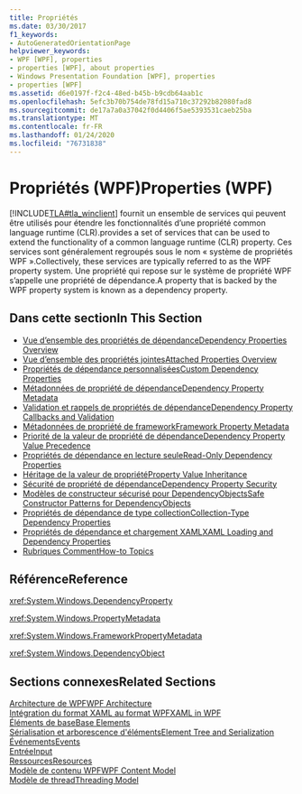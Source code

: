```yaml
---
title: Propriétés
ms.date: 03/30/2017
f1_keywords:
- AutoGeneratedOrientationPage
helpviewer_keywords:
- WPF [WPF], properties
- properties [WPF], about properties
- Windows Presentation Foundation [WPF], properties
- properties [WPF]
ms.assetid: d6e0197f-f2c4-48ed-b45b-b9cdb64aab1c
ms.openlocfilehash: 5efc3b70b754de78fd15a710c37292b82080fad8
ms.sourcegitcommit: de17a7a0a37042f0d4406f5ae5393531caeb25ba
ms.translationtype: MT
ms.contentlocale: fr-FR
ms.lasthandoff: 01/24/2020
ms.locfileid: "76731838"
---
```

# <a name="properties-wpf"></a><span data-ttu-id="c03f8-102">Propriétés (WPF)</span><span class="sxs-lookup"><span data-stu-id="c03f8-102">Properties (WPF)</span></span>
[!INCLUDE[TLA#tla_winclient](../../../../includes/tlasharptla-winclient-md.md)] <span data-ttu-id="c03f8-103">fournit un ensemble de services qui peuvent être utilisés pour étendre les fonctionnalités d’une propriété common language runtime (CLR).</span><span class="sxs-lookup"><span data-stu-id="c03f8-103">provides a set of services that can be used to extend the functionality of a common language runtime (CLR) property.</span></span> <span data-ttu-id="c03f8-104">Ces services sont généralement regroupés sous le nom « système de propriétés WPF ».</span><span class="sxs-lookup"><span data-stu-id="c03f8-104">Collectively, these services are typically referred to as the WPF property system.</span></span> <span data-ttu-id="c03f8-105">Une propriété qui repose sur le système de propriété WPF s’appelle une propriété de dépendance.</span><span class="sxs-lookup"><span data-stu-id="c03f8-105">A property that is backed by the WPF property system is known as a dependency property.</span></span>  
  
## <a name="in-this-section"></a><span data-ttu-id="c03f8-106">Dans cette section</span><span class="sxs-lookup"><span data-stu-id="c03f8-106">In This Section</span></span>  

- [<span data-ttu-id="c03f8-107">Vue d’ensemble des propriétés de dépendance</span><span class="sxs-lookup"><span data-stu-id="c03f8-107">Dependency Properties Overview</span></span>](dependency-properties-overview.md)
- [<span data-ttu-id="c03f8-108">Vue d’ensemble des propriétés jointes</span><span class="sxs-lookup"><span data-stu-id="c03f8-108">Attached Properties Overview</span></span>](attached-properties-overview.md)
- [<span data-ttu-id="c03f8-109">Propriétés de dépendance personnalisées</span><span class="sxs-lookup"><span data-stu-id="c03f8-109">Custom Dependency Properties</span></span>](custom-dependency-properties.md)
- [<span data-ttu-id="c03f8-110">Métadonnées de propriété de dépendance</span><span class="sxs-lookup"><span data-stu-id="c03f8-110">Dependency Property Metadata</span></span>](dependency-property-metadata.md)
- [<span data-ttu-id="c03f8-111">Validation et rappels de propriétés de dépendance</span><span class="sxs-lookup"><span data-stu-id="c03f8-111">Dependency Property Callbacks and Validation</span></span>](dependency-property-callbacks-and-validation.md)
- [<span data-ttu-id="c03f8-112">Métadonnées de propriété de framework</span><span class="sxs-lookup"><span data-stu-id="c03f8-112">Framework Property Metadata</span></span>](framework-property-metadata.md)
- [<span data-ttu-id="c03f8-113">Priorité de la valeur de propriété de dépendance</span><span class="sxs-lookup"><span data-stu-id="c03f8-113">Dependency Property Value Precedence</span></span>](dependency-property-value-precedence.md)
- [<span data-ttu-id="c03f8-114">Propriétés de dépendance en lecture seule</span><span class="sxs-lookup"><span data-stu-id="c03f8-114">Read-Only Dependency Properties</span></span>](read-only-dependency-properties.md)
- [<span data-ttu-id="c03f8-115">Héritage de la valeur de propriété</span><span class="sxs-lookup"><span data-stu-id="c03f8-115">Property Value Inheritance</span></span>](property-value-inheritance.md)
- [<span data-ttu-id="c03f8-116">Sécurité de propriété de dépendance</span><span class="sxs-lookup"><span data-stu-id="c03f8-116">Dependency Property Security</span></span>](dependency-property-security.md)
- [<span data-ttu-id="c03f8-117">Modèles de constructeur sécurisé pour DependencyObjects</span><span class="sxs-lookup"><span data-stu-id="c03f8-117">Safe Constructor Patterns for DependencyObjects</span></span>](safe-constructor-patterns-for-dependencyobjects.md)
- [<span data-ttu-id="c03f8-118">Propriétés de dépendance de type collection</span><span class="sxs-lookup"><span data-stu-id="c03f8-118">Collection-Type Dependency Properties</span></span>](collection-type-dependency-properties.md)
- [<span data-ttu-id="c03f8-119">Propriétés de dépendance et chargement XAML</span><span class="sxs-lookup"><span data-stu-id="c03f8-119">XAML Loading and Dependency Properties</span></span>](xaml-loading-and-dependency-properties.md)
- [<span data-ttu-id="c03f8-120">Rubriques Comment</span><span class="sxs-lookup"><span data-stu-id="c03f8-120">How-to Topics</span></span>](properties-how-to-topics.md)
  
## <a name="reference"></a><span data-ttu-id="c03f8-121">Référence</span><span class="sxs-lookup"><span data-stu-id="c03f8-121">Reference</span></span>  
 <xref:System.Windows.DependencyProperty>  
  
 <xref:System.Windows.PropertyMetadata>  
  
 <xref:System.Windows.FrameworkPropertyMetadata>  
  
 <xref:System.Windows.DependencyObject>  
  
## <a name="related-sections"></a><span data-ttu-id="c03f8-122">Sections connexes</span><span class="sxs-lookup"><span data-stu-id="c03f8-122">Related Sections</span></span>  
 [<span data-ttu-id="c03f8-123">Architecture de WPF</span><span class="sxs-lookup"><span data-stu-id="c03f8-123">WPF Architecture</span></span>](wpf-architecture.md)  
  [<span data-ttu-id="c03f8-124">Intégration du format XAML au format WPF</span><span class="sxs-lookup"><span data-stu-id="c03f8-124">XAML in WPF</span></span>](xaml-in-wpf.md)  
  [<span data-ttu-id="c03f8-125">Éléments de base</span><span class="sxs-lookup"><span data-stu-id="c03f8-125">Base Elements</span></span>](base-elements.md)  
  [<span data-ttu-id="c03f8-126">Sérialisation et arborescence d'éléments</span><span class="sxs-lookup"><span data-stu-id="c03f8-126">Element Tree and Serialization</span></span>](element-tree-and-serialization.md)  
  [<span data-ttu-id="c03f8-127">Événements</span><span class="sxs-lookup"><span data-stu-id="c03f8-127">Events</span></span>](events-wpf.md)  
  [<span data-ttu-id="c03f8-128">Entrée</span><span class="sxs-lookup"><span data-stu-id="c03f8-128">Input</span></span>](input-wpf.md)  
  [<span data-ttu-id="c03f8-129">Ressources</span><span class="sxs-lookup"><span data-stu-id="c03f8-129">Resources</span></span>](resources-wpf.md)  
  [<span data-ttu-id="c03f8-130">Modèle de contenu WPF</span><span class="sxs-lookup"><span data-stu-id="c03f8-130">WPF Content Model</span></span>](../controls/wpf-content-model.md)  
  [<span data-ttu-id="c03f8-131">Modèle de thread</span><span class="sxs-lookup"><span data-stu-id="c03f8-131">Threading Model</span></span>](threading-model.md)
